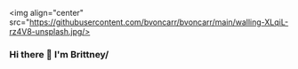 <img align="center" src="https://githubusercontent.com/bvoncarr/bvoncarr/main/walling-XLqiL-rz4V8-unsplash.jpg/>
                         
### Hi there 👋 I'm Brittney/

